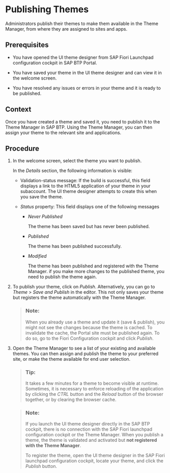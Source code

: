 <!-- loiof4889a4cf6714166a2fbb8b1d9eca3b2 -->

# Publishing Themes

Administrators publish their themes to make them available in the Theme Manager, from where they are assigned to sites and apps.



<a name="loiof4889a4cf6714166a2fbb8b1d9eca3b2__prereq_k33_zwp_y1b"/>

## Prerequisites

-   You have opened the UI theme designer from SAP Fiori Launchpad configuration cockpit in SAP BTP Portal.

-   You have saved your theme in the UI theme designer and can view it in the welcome screen.

-   You have resolved any issues or errors in your theme and it is ready to be published.




## Context

Once you have created a theme and saved it, you need to publish it to the Theme Manager in SAP BTP. Using the Theme Manager, you can then assign your theme to the relevant site and applications.



## Procedure

1.  In the welcome screen, select the theme you want to publish.

    In the *Details* section, the following information is visible:

    -   Validation-status message: If the build is successful, this field displays a link to the HTML5 application of your theme in your subaccount. The UI theme designer attempts to create this when you save the theme.

    -   *Status* property: This field displays one of the following messages

        -   *Never Published*

            The theme has been saved but has never been published.

        -   *Published*

            The theme has been published successfully.

        -   *Modified*

            The theme has been published and registered with the Theme Manager. if you make more changes to the published theme, you need to publish the theme again.



2.  To publish your theme, click on *Publish*. Alternatively, you can go to *Theme* \> *Save and Publish* in the editor. This not only saves your theme but registers the theme automatically with the Theme Manager.

    > ### Note:  
    > When you already use a theme and update it \(save & publish\), you might not see the changes because the theme is cached. To invalidate the cache, the Portal site must be published again. To do so, go to the Fiori Configuration cockpit and click *Publish*.

3.  Open the Theme Manager to see a list of your existing and available themes. You can then assign and publish the theme to your preferred site, or make the theme available for end user selection.

    > ### Tip:  
    > It takes a few minutes for a theme to become visible at runtime. Sometimes, it is necessary to enforce reloading of the application by clicking the *CTRL* button and the *Reload* button of the browser together, or by clearing the browser cache.

    > ### Note:  
    > If you launch the UI theme designer directly in the SAP BTP cockpit, there is no connection with the SAP Fiori launchpad configuration cockpit or the Theme Manager. When you publish a theme, the theme is validated and activated but **not registered with the Theme Manager**.
    > 
    > To register the theme, open the UI theme designer in the SAP Fiori launchpad configuration cockpit, locate your theme, and click the *Publish* button.



